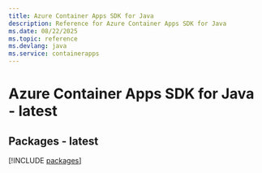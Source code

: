 ```yaml
---
title: Azure Container Apps SDK for Java
description: Reference for Azure Container Apps SDK for Java
ms.date: 08/22/2025
ms.topic: reference
ms.devlang: java
ms.service: containerapps
---
```

# Azure Container Apps SDK for Java - latest
## Packages - latest
[!INCLUDE [packages](container-apps-index.md)]